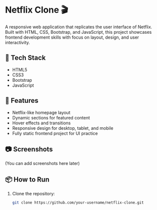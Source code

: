 # Netflix Clone 🎬

A responsive web application that replicates the user interface of Netflix. Built with HTML, CSS, Bootstrap, and JavaScript, this project showcases frontend development skills with focus on layout, design, and user interactivity.

## 🚀 Tech Stack
- HTML5
- CSS3
- Bootstrap
- JavaScript

## 🎯 Features
- Netflix-like homepage layout
- Dynamic sections for featured content
- Hover effects and transitions
- Responsive design for desktop, tablet, and mobile
- Fully static frontend project for UI practice

## 📷 Screenshots
(You can add screenshots here later)

## 📦 How to Run
1. Clone the repository:
   ```bash
   git clone https://github.com/your-username/netflix-clone.git
